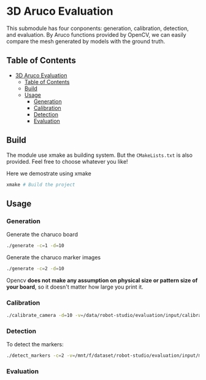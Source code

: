 # 3D Aruco Evaluation

This submodule has four conponents: generation, calibration, detection, and evaluation. By Aruco functions provided by OpenCV, we can easily compare the mesh generated by models with the ground truth.

## Table of Contents
- [3D Aruco Evaluation](#3d-aruco-evaluation)
  - [Table of Contents](#table-of-contents)
  - [Build](#build)
  - [Usage](#usage)
    - [Generation](#generation)
    - [Calibration](#calibration)
    - [Detection](#detection)
    - [Evaluation](#evaluation)

## Build

The module use xmake as building system. But the `CMakeLists.txt` is also provided. Feel free to choose whatever you like!

Here we demostrate using xmake
```bash
xmake # Build the project
```

## Usage

### Generation

Generate the charuco board
```bash
./generate -c=1 -d=10
```

Generate the charuco marker images
```bash
./generate -c=2 -d=10
```

Opencv **does not make any assumption on physical size or pattern size of your board**, so it doesn't matter how large you print it.

### Calibration

```bash
./calibrate_camera -d=10 -v=/data/robot-studio/evaluation/input/calibration.mp4 /workspace/gs_toolkit/configs/
```

### Detection

To detect the markers:

```bash
./detect_markers -c=2 -v=/mnt/f/dataset/robot-studio/evaluation/input/marker.mp4 /mnt/f/recon_workspace/gaussian-splatting-toolkit/gs_toolkit/configs/
```

### Evaluation
